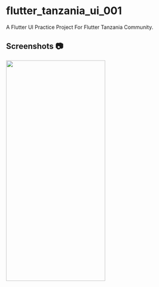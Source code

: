 # flutter_tanzania_ui_001

A Flutter UI Practice Project For Flutter Tanzania Community.

## Screenshots 📷

<img src="https://raw.githubusercontent.com/Ab3id/flutter_tanzania_001/main/screenshots/screenshot1.jpg" width="270" height="600">
